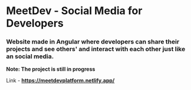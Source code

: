 # MeetDev - Social Media for Developers

### Website made in Angular where developers can share their projects and see others' and interact with each other just like an social media.

**Note: The project is still in progress**

Link - **https://meetdevplatform.netlify.app/**
